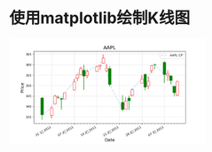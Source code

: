 # 使用matplotlib绘制K线图
<img src="https://raw.githubusercontent.com/Zoe0313/KLine/master/AAPL.png" width="70%">
